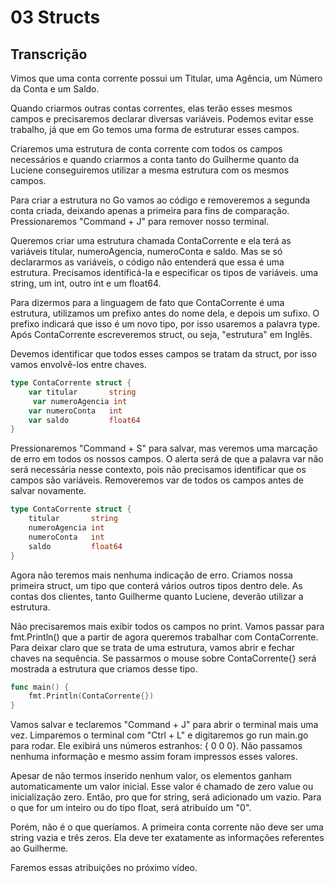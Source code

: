 
# 03 Structs

## Transcrição

Vimos que uma conta corrente possui um Titular, uma Agência, um Número da Conta e um Saldo.

Quando criarmos outras contas correntes, elas terão esses mesmos campos e precisaremos declarar diversas variáveis. Podemos evitar esse trabalho, já que em Go temos uma forma de estruturar esses campos.

Criaremos uma estrutura de conta corrente com todos os campos necessários e quando criarmos a conta tanto do Guilherme quanto da Luciene conseguiremos utilizar a mesma estrutura com os mesmos campos.

Para criar a estrutura no Go vamos ao código e removeremos a segunda conta criada, deixando apenas a primeira para fins de comparação. Pressionaremos "Command + J" para remover nosso terminal.

Queremos criar uma estrutura chamada ContaCorrente e ela terá as variáveis titular, numeroAgencia, numeroConta e saldo. Mas se só declararmos as variáveis, o código não entenderá que essa é uma estrutura. Precisamos identificá-la e especificar os tipos de variáveis. uma string, um int, outro int e um float64.

Para dizermos para a linguagem de fato que ContaCorrente é uma estrutura, utilizamos um prefixo antes do nome dela, e depois um sufixo. O prefixo indicará que isso é um novo tipo, por isso usaremos a palavra type. Após ContaCorrente escreveremos struct, ou seja, "estrutura" em Inglês.

Devemos identificar que todos esses campos se tratam da struct, por isso vamos envolvê-los entre chaves.

````go
type ContaCorrente struct {
    var titular       string
     var numeroAgencia int
    var numeroConta   int
    var saldo         float64
}
````

Pressionaremos "Command + S" para salvar, mas veremos uma marcação de erro em todos os nossos campos. O alerta será de que a palavra var não será necessária nesse contexto, pois não precisamos identificar que os campos são variáveis. Removeremos var de todos os campos antes de salvar novamente.

````go
type ContaCorrente struct {
    titular       string
    numeroAgencia int
    numeroConta   int
    saldo         float64
}
````

Agora não teremos mais nenhuma indicação de erro. Criamos nossa primeira struct, um tipo que conterá vários outros tipos dentro dele. As contas dos clientes, tanto Guilherme quanto Luciene, deverão utilizar a estrutura.

Não precisaremos mais exibir todos os campos no print. Vamos passar para fmt.Println() que a partir de agora queremos trabalhar com ContaCorrente. Para deixar claro que se trata de uma estrutura, vamos abrir e fechar chaves na sequência. Se passarmos o mouse sobre ContaCorrente{} será mostrada a estrutura que criamos desse tipo.

````go
func main() {
    fmt.Println(ContaCorrente{})
}
````

Vamos salvar e teclaremos "Command + J" para abrir o terminal mais uma vez. Limparemos o terminal com "Ctrl + L" e digitaremos go run main.go para rodar. Ele exibirá uns números estranhos: { 0 0 0}. Não passamos nenhuma informação e mesmo assim foram impressos esses valores.

Apesar de não termos inserido nenhum valor, os elementos ganham automaticamente um valor inicial. Esse valor é chamado de zero value ou inicialização zero. Então, pro que for string, será adicionado um vazio. Para o que for um inteiro ou do tipo float, será atribuído um "0".

Porém, não é o que queríamos. A primeira conta corrente não deve ser uma string vazia e três zeros. Ela deve ter exatamente as informações referentes ao Guilherme.

Faremos essas atribuições no próximo vídeo.